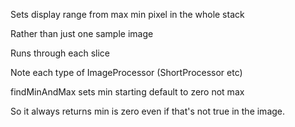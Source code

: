 Sets display range from max min pixel in the whole stack

Rather than just one sample image

Runs through each slice 

Note each type of ImageProcessor (ShortProcessor etc)

findMinAndMax sets min starting default to zero not max

So it always returns min is zero even if that's not true in the image.